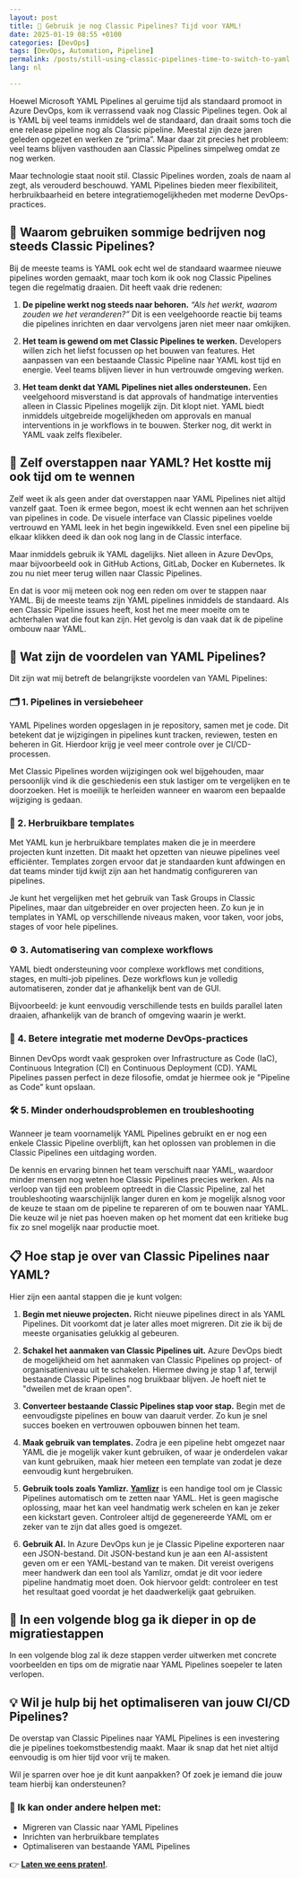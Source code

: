 ```yaml
---
layout: post
title: 🧪 Gebruik je nog Classic Pipelines? Tijd voor YAML!
date: 2025-01-19 08:55 +0100
categories: [DevOps]
tags: [DevOps, Automation, Pipeline]
permalink: /posts/still-using-classic-pipelines-time-to-switch-to-yaml
lang: nl

---
```


Hoewel Microsoft YAML Pipelines al geruime tijd als standaard promoot in
Azure DevOps, kom ik verrassend vaak nog Classic Pipelines tegen. Ook al
is YAML bij veel teams inmiddels wel de standaard, dan draait soms
toch die ene release pipeline nog als Classic pipeline. Meestal
zijn deze jaren geleden opgezet en werken ze “prima”. Maar daar zit precies
het probleem: veel teams blijven vasthouden aan Classic Pipelines
simpelweg omdat ze nog werken.

Maar technologie staat nooit stil. Classic Pipelines worden,
zoals de naam al zegt, als verouderd beschouwd. YAML Pipelines bieden
meer flexibiliteit, herbruikbaarheid en betere integratiemogelijkheden
met moderne DevOps-practices.

## 🤔 Waarom gebruiken sommige bedrijven nog steeds Classic Pipelines?

Bij de meeste teams is YAML ook echt wel de standaard waarmee nieuwe
pipelines worden gemaakt, maar toch kom ik ook nog Classic Pipelines tegen
die regelmatig draaien. Dit heeft vaak drie redenen:

1. **De pipeline werkt nog steeds naar behoren.**
 _“Als het werkt, waarom zouden we het veranderen?”_ Dit is een
 veelgehoorde reactie bij teams die pipelines inrichten en daar
 vervolgens jaren niet meer naar omkijken.

2. **Het team is gewend om met Classic Pipelines te werken.**
 Developers willen zich het liefst focussen op het bouwen van
 features. Het aanpassen van een bestaande Classic Pipeline naar YAML
 kost tijd en energie. Veel teams blijven liever in hun vertrouwde
 omgeving werken.

3. **Het team denkt dat YAML Pipelines niet alles ondersteunen.**
 Een veelgehoord misverstand is dat approvals of handmatige
 interventies alleen in Classic Pipelines mogelijk zijn. Dit klopt niet.
 YAML biedt inmiddels uitgebreide mogelijkheden om approvals en manual
 interventions in je workflows in te bouwen. Sterker nog, dit werkt in
 YAML vaak zelfs flexibeler.

## 🚀 Zelf overstappen naar YAML? Het kostte mij ook tijd om te wennen

Zelf weet ik als geen ander dat overstappen naar YAML Pipelines niet
altijd vanzelf gaat. Toen ik ermee begon, moest ik echt wennen aan het
schrijven van pipelines in code. De visuele interface van Classic pipelines
voelde vertrouwd en YAML leek in het begin ingewikkeld. Even snel een pipeline
bij elkaar klikken deed ik dan ook nog lang in de Classic interface.

Maar inmiddels gebruik ik YAML dagelijks. Niet alleen in Azure DevOps,
maar bijvoorbeeld ook in GitHub Actions, GitLab, Docker en Kubernetes.
Ik zou nu niet meer terug willen naar Classic Pipelines.

En dat is voor mij meteen ook nog een reden om over te stappen naar YAML.
Bij de meeste teams zijn YAML pipelines inmiddels de standaard. Als een
Classic Pipeline issues heeft, kost het me meer moeite om te achterhalen
wat die fout kan zijn.
Het gevolg is dan vaak dat ik de pipeline ombouw naar YAML.

## 🌟 Wat zijn de voordelen van YAML Pipelines?

Dit zijn wat mij betreft de belangrijkste voordelen van YAML Pipelines:

### 🗂️ 1. Pipelines in versiebeheer

YAML Pipelines worden opgeslagen in je repository, samen met je code. Dit
betekent dat je wijzigingen in pipelines kunt tracken, reviewen, testen en
beheren in Git. Hierdoor krijg je veel meer controle over je CI/CD-processen.

Met Classic Pipelines worden wijzigingen ook wel bijgehouden,
maar persoonlijk vind ik die geschiedenis een stuk lastiger om te
vergelijken en te doorzoeken. Het is moeilijk te herleiden wanneer en waarom
een bepaalde wijziging is gedaan.

### 🔄 2. Herbruikbare templates

Met YAML kun je herbruikbare templates maken die je in meerdere projecten
kunt inzetten. Dit maakt het opzetten van nieuwe pipelines veel
efficiënter. Templates zorgen ervoor dat je standaarden kunt afdwingen en
dat teams minder tijd kwijt zijn aan het handmatig configureren van
pipelines.

Je kunt het vergelijken met het gebruik van Task Groups in Classic
Pipelines, maar dan uitgebreider en over projecten heen. Zo kun je in
templates in YAML op verschillende niveaus maken, voor taken, voor jobs,
stages of voor hele pipelines.

### ⚙️ 3. Automatisering van complexe workflows

YAML biedt ondersteuning voor complexe workflows met conditions, stages,
en multi-job pipelines. Deze workflows kun je volledig automatiseren,
zonder dat je afhankelijk bent van de GUI.

Bijvoorbeeld: je kunt eenvoudig verschillende tests en builds parallel
laten draaien, afhankelijk van de branch of omgeving waarin je werkt.

### 🔐 4. Betere integratie met moderne DevOps-practices

Binnen DevOps wordt vaak gesproken over Infrastructure as Code (IaC),
Continuous Integration (CI) en Continuous Deployment (CD). YAML Pipelines
passen perfect in deze filosofie, omdat je hiermee ook je "Pipeline as
Code" kunt opslaan.

### 🛠️ 5. Minder onderhoudsproblemen en troubleshooting

Wanneer je team voornamelijk YAML Pipelines gebruikt en er nog een enkele
Classic Pipeline overblijft, kan het oplossen van problemen in die Classic
Pipelines een uitdaging worden.

De kennis en ervaring binnen het team verschuift naar YAML, waardoor minder
mensen nog weten hoe Classic Pipelines precies werken. Als na verloop van tijd
een probleem optreedt in die Classic Pipeline, zal het troubleshooting
waarschijnlijk langer duren en kom je mogelijk alsnog voor de keuze te staan om
de pipeline te repareren of om te bouwen naar YAML. Die keuze wil je niet pas
hoeven maken op het moment dat een kritieke bug fix zo snel mogelijk naar productie
moet.

## 📋 Hoe stap je over van Classic Pipelines naar YAML?

Hier zijn een aantal stappen die je kunt volgen:

1. **Begin met nieuwe projecten.**
 Richt nieuwe pipelines direct in als YAML Pipelines. Dit voorkomt dat
 je later alles moet migreren. Dit zie ik bij de meeste
 organisaties gelukkig al gebeuren.

2. **Schakel het aanmaken van Classic Pipelines uit.**
 Azure DevOps biedt de mogelijkheid om het aanmaken van Classic
 Pipelines op project- of organisatieniveau uit te schakelen. Hiermee
 dwing je stap 1 af, terwijl bestaande Classic Pipelines nog bruikbaar
 blijven. Je hoeft niet te "dweilen met de kraan open".

3. **Converteer bestaande Classic Pipelines stap voor stap.**
 Begin met de eenvoudigste pipelines en bouw van daaruit verder. Zo kun
 je snel succes boeken en vertrouwen opbouwen binnen het team.

4. **Maak gebruik van templates.**
 Zodra je een pipeline hebt omgezet naar YAML die je mogelijk vaker
 kunt gebruiken, of waar je onderdelen vakar van kunt gebruiken, maak hier
 meteen een template van zodat je deze eenvoudig kunt hergebruiken.

5. **Gebruik tools zoals Yamlizr.**
 [**Yamlizr**](https://github.com/f2calv/yamlizr)
 is een handige tool om je Classic Pipelines automatisch om te
 zetten naar YAML. Het is geen magische oplossing, maar het kan veel
 handmatig werk schelen en kan je zeker een kickstart geven. Controleer altijd
 de gegenereerde YAML om er zeker van te zijn dat alles goed is omgezet.

6. **Gebruik AI.**
 In Azure DevOps kun je je Classic Pipeline exporteren naar een JSON-bestand.
 Dit JSON-bestand kun je aan een AI-assistent geven om er een YAML-bestand van
 te maken. Dit vereist overigens meer handwerk dan een tool als Yamlizr,
 omdat je dit voor iedere pipeline handmatig moet doen. Ook hiervoor geldt:
 controleer en test het resultaat goed voordat je het daadwerkelijk gaat gebruiken.

## 🔧 In een volgende blog ga ik dieper in op de migratiestappen

In een volgende blog zal ik deze stappen verder uitwerken met concrete
voorbeelden en tips om de migratie naar YAML Pipelines soepeler te laten
verlopen.

## 💡 Wil je hulp bij het optimaliseren van jouw CI/CD Pipelines?

De overstap van Classic Pipelines naar YAML Pipelines is een investering
die je pipelines toekomstbestendig maakt. Maar ik snap dat het niet
altijd eenvoudig is om hier tijd voor vrij te maken.

Wil je sparren over hoe je dit kunt aanpakken? Of zoek je iemand die jouw
team hierbij kan ondersteunen?

### 🎯 Ik kan onder andere helpen met:

- Migreren van Classic naar YAML Pipelines
- Inrichten van herbruikbare templates
- Optimaliseren van bestaande YAML Pipelines

👉 [**Laten we eens praten!**](mailto:info@mikebeemsterboer.nl).
